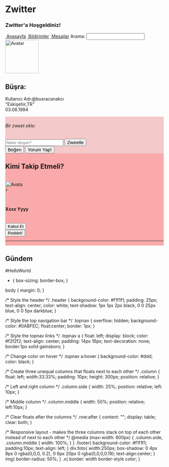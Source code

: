 <!DOCTYPE html>
<html lang="en">
<head>
<title>CSS Website Layout</title>
<link href="zwitter.css" type="text/css" rel="stylesheet" />
<link rel="stylesheet" href="https://cdnjs.cloudflare.com/ajax/libs/font-awesome/4.7.0/css/font-awesome.min.css">

<meta charset="utf-8">
<meta name="viewport" content="width=device-width, initial-scale=1">
<script>
  function myFonk(){


    var node=document.createElement("p");
    var x =document.getElementById("ad:").textContent+ document.getElementById("text").value  ;
  var textnode=document.createTextNode(x);
  node.appendChild(textnode);
  document.getElementById("aa").appendChild(node);
  }
</script>
<body>

<div class="header">
  <h1>Zwitter</h1>
  <h3>Zwitter'a Hoşgeldiniz!</h3>
</div>

<div class="topnav">
  <a href="#"><i class="fa fa-home" aria-hidden="true"></i>&nbsp;Anasayfa</a>
  <a href="#"><i class="fa fa-bell" aria-hidden="true"></i>&nbsp;Bildirimler</a>
  <a href="#"><i class="fa fa-envelope" aria-hidden="true"></i>&nbsp;Mesajlar</a>
  Arama:
  <input type="text">
</div>

<div class="row">
  <div class="column side" sytle="background-color:#aaa";>
      <div class="center">
          <img src="foto.jpg" class="circle" alt="Avatar" style="height:106px;width:106px" >
      </div>
      <div class="card round white">
        <div class="container"></div>
      </div>
    <h2 id="ad:">Büşra:</h2>
    <p >Kullanıcı Adı:@busracanakcı<br>
    "Eskişehir,TR"<br>
    03.06.1994</p>
  </div>
  <div  class="column middle" style="background-color:#F3C9C9";>
    <div class="row-padding">
      <div id="aa" class="col m12">
        <div class="card-2 round white">
          <div class="container padding">
            <h6 class="opacity">Bir zweet ekle:</h6>
            <input id="text" type="textbox" class="x"  placeholder="Neler oluyor?">
            <button type="button" onclick="myFonk()" style="font-size:15px">Zweetle</button>
          </div>
        </div>
      </div>
    </div>
    <button type="button" style="font-size:15px">Beğen
      <i class="fa fa-heart"></i>
    </button>
          <button type="button" style="font-size:15px">Yorum Yap!
              <i class="fa fa-comment"></i>
          </button>
    <br>
  </div>
  <div class="column side" style="background-color:#FAAAAA";>
    <h2>Kimi Takip Etmeli?</h2>
    <div class="container card-2 margin"><br>
        <img src="zymrt.jpg" alt="Avatar" class="left circle margin-right" style="width:60px;">
    <span class="right opacity"></span>
    <h4>Xxxx Yyyy</h4><br>
    <div class="row opacity">
      <div class="half">
        <button class="button block green section" title="Kabul Et" onclick="kabulet">Kabul Et<i class="fa fa-check"></i></button>
      </div>
      <div class="half">
        <button class="button block red section" title="Reddet!" onclick="reddet">Reddet!<i class="fa fa-remove"></i></button>
      </div>
    </div>
    <hr class="clear">
      </div>
  </div>
</div>
<div class="footer">
    <h2>Gündem</h2>
<p>#HelloWorld</p></div>
</body>
</html>


* {
    box-sizing: border-box;
}

body {
  margin: 0;
}

/* Style the header */
.header {
    background-color: #f1f1f1;
    padding: 25px;
    text-align: center;
    color: white;
    text-shadow: 1px 1px 2px black, 0 0 25px blue, 0 0 5px darkblue;
}

/* Style the top navigation bar */
.topnav {
    overflow: hidden;
    background-color: #0ABFEC;
    float:center;
    border: 1px;
}

/* Style the topnav links */
.topnav a {
    float: left;
    display: block;
    color: #f2f2f2;
    text-align: center;
    padding: 14px 16px;
    text-decoration: none;
    border:1px solid gainsboro;
}

/* Change color on hover */
.topnav a:hover {
    background-color: #ddd;
    color: black;
}

/* Create three unequal columns that floats next to each other */
.column {
    float: left;
    width:33.33%;
    padding: 10px;
    height: 300px;
    position: relative;
}

/* Left and right column */
.column.side {
    width: 25%;
    position: relative;
    left: 10px;
}

/* Middle column */
.column.middle {
    width: 50%;
    position: relative;
    left:10px;
}

/* Clear floats after the columns */
.row:after {
    content: "";
    display: table;
    clear: both;
}

/* Responsive layout - makes the three columns stack on top of each other instead of next to each other */
@media (max-width: 600px) {
    .column.side, .column.middle {
        width: 100%;
    }
}
.footer{
    background-color: #f1f1f1;
    padding:10px;
    text-align: left;
}
div.foto{
    width:250px;
    box-shadow: 0 4px 8px 0 rgba(0,0,0, 0.2), 0 6px 20px 0 rgba(0,0,0,0.19);
    text-align:center;
}
img{
    border-radius: 50%;
}
.x{
    border: width border-style color;
}
